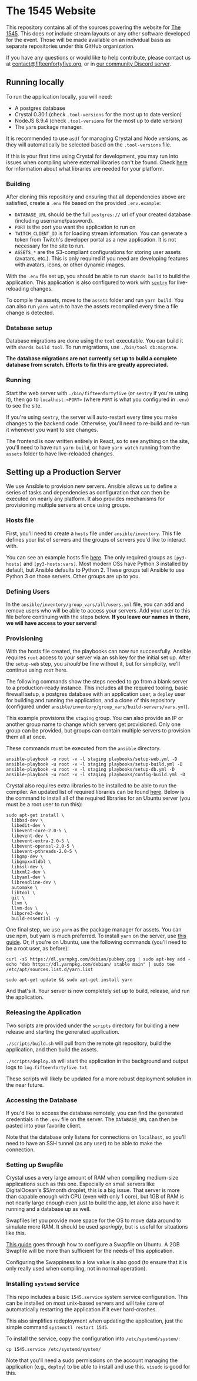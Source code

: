 # The 1545 Website

This repository contains all of the sources powering the website for [The 1545](fifteenfortyfive.org). This does _not_ include stream layouts or any other software developed for the event. Those will be made available on an individual basis as separate repositories under this GitHub organization.

If you have any questions or would like to help contribute, please contact us at contact@fifteenfortyfive.org, or in [our community Discord server](https://discord.fifteenfortyfive.org).



## Running locally

To run the application locally, you will need:

- A postgres database
- Crystal 0.30.1 (check `.tool-versions` for the most up to date version)
- NodeJS 8.9.4 (check `.tool-versions` for the most up to date version)
- The `yarn` package manager.

It is recommended to use `asdf` for managing Crystal and Node versions, as they will automatically be selected based on the `.tool-versions` file.

If this is your first time using Crystal for development, you may run into issues when compiling where external libraries can't be found. Check [here](https://github.com/crystal-lang/crystal/wiki/All-required-libraries) for information about what libraries are needed for your platform.


### Building

After cloning this repository and ensuring that all dependencies above are satisfied, create a `.env` file based on the provided `.env.example`:

- `DATABASE_URL` should be the full `postgres://` url of your created database (including username/password).
- `PORT` is the port you want the application to run on
- `TWITCH_CLIENT_ID` is for loading stream information. You can generate a token from Twitch's developer portal as a new application. It is not necessary for the site to run.
- `ASSETS_*` are the S3-compliant configurations for storing user assets (avatars, etc.). This is only required if you need are developing features with avatars, icons, or other dynamic images.


With the `.env` file set up, you should be able to run `shards build` to build the application. This application is also configured to work with [`sentry`](https://github.com/samueleaton/sentry) for live-reloading changes.

To compile the assets, move to the `assets` folder and run `yarn build`. You can also run `yarn watch` to have the assets recompiled every time a file change is detected.


### Database setup

Database migrations are done using the `tool` executable. You can build it with `shards build tool`. To run migrations, use `./bin/tool db:migrate`.

**The database migrations are not currently set up to build a complete database from scratch. Efforts to fix this are greatly appreciated.**


### Running

Start the web server with `./bin/fifteenfortyfive` (or `sentry` if you're using it), then go to `localhost:<PORT>` (where `PORT` is what you configured in `.env`) to see the site.

If you're using `sentry`, the server will auto-restart every time you make changes to the backend code. Otherwise, you'll need to re-build and re-run it whenever you want to see changes.

The frontend is now written entirely in React, so to see anything on the site, you'll need to have run `yarn build`, or have `yarn watch` running from the `assets` folder to have live-reloaded changes.


## Setting up a Production Server

We use Ansible to provision new servers. Ansible allows us to define a series of tasks and dependencies as configuration that can then be executed on nearly any platform. It also provides mechanisms for provisioning multiple servers at once using groups.


### Hosts file

First, you'll need to create a `hosts` file under `ansible/inventory`. This file defines your list of servers and the groups of servers you'd like to interact with.

You can see an example hosts file [here](/example-hosts). The only required groups as `[py3-hosts]` and `[py3-hosts:vars]`. Most modern OSs have Python 3 installed by default, but Ansible defaults to Python 2. These groups tell Ansible to use Python 3 on those servers. Other groups are up to you.


### Defining Users

In the `ansible/inventory/group_vars/all/users.yml` file, you can add and remove users who will be able to access your servers. Add your user to this file before continuing with the steps below. **If you leave our names in there, we will have access to your servers!**


### Provisioning

With the hosts file created, the playbooks can now run successfully. Ansible requires `root` access to your server via an ssh key for the initial set up. After the `setup-web` step, you _should_ be fine without it, but for simplicity, we'll continue using `root` here.

The following commands show the steps needed to go from a blank server to a production-ready instance. This includes all the required tooling, basic firewall setup, a postgres database with an application user, a `deploy` user for building and running the application, and a clone of this repository (configured under `ansible/inventory/group_vars/build-servers/vars.yml`).

This example provisions the `staging` group. You can also provide an IP or another group name to change which servers get provisioned. Only one group can be provided, but groups can contain multiple servers to provision them all at once.

These commands must be executed from the `ansible` directory.

```shell
ansible-playbook -u root -v -l staging playbooks/setup-web.yml -D
ansible-playbook -u root -v -l staging playbooks/setup-build.yml -D
ansible-playbook -u root -v -l staging playbooks/setup-db.yml -D
ansible-playbook -u root -v -l staging playbooks/config-build.yml -D
```

Crystal also requires extra libraries to be installed to be able to run the compiler. An updated list of required libraries can be found [here](https://github.com/crystal-lang/crystal/wiki/All-required-libraries). Below is the command to install all of the required libraries for an Ubuntu server (you must be a root user to run this):

```shell
sudo apt-get install \
  libbsd-dev \
  libedit-dev \
  libevent-core-2.0-5 \
  libevent-dev \
  libevent-extra-2.0-5 \
  libevent-openssl-2.0-5 \
  libevent-pthreads-2.0-5 \
  libgmp-dev \
  libgmpxx4ldbl \
  libssl-dev \
  libxml2-dev \
  libyaml-dev \
  libreadline-dev \
  automake \
  libtool \
  git \
  llvm \
  llvm-dev \
  libpcre3-dev \
  build-essential -y
```

One final step, we use `yarn` as the package manager for assets. You can use npm, but yarn is much preferred. To install `yarn` on the server, use [this guide](https://yarnpkg.com/en/docs/install#debian-stable). Or, if you're on Ubuntu, use the following commands (you'll need to be a root user, as before):

```shell
curl -sS https://dl.yarnpkg.com/debian/pubkey.gpg | sudo apt-key add -
echo "deb https://dl.yarnpkg.com/debian/ stable main" | sudo tee /etc/apt/sources.list.d/yarn.list

sudo apt-get update && sudo apt-get install yarn
```

And that's it. Your server is now completely set up to build, release, and run the application.


### Releasing the Application

Two scripts are provided under the `scripts` directory for building a new release and starting the generated application.

`./scripts/build.sh` will pull from the remote git repository, build the application, and then build the assets.

`./scripts/deploy.sh` will start the application in the background and output logs to `log.fifteenfortyfive.txt`.

These scripts will likely be updated for a more robust deployment solution in the near future.


### Accessing the Database

If you'd like to access the database remotely, you can find the generated credentials in the `.env` file on the server. The `DATABASE_URL` can then be pasted into your favorite client.

Note that the database only listens for connections on `localhost`, so you'll need to have an SSH tunnel (as any user) to be able to make the connection.


### Setting up Swapfile

Crystal uses a very large amount of RAM when compiling medium-size applications such as this one. Especially on small servers like DigitalOcean's $5/month droplet, this is a big issue. That server is more than capable enough with CPU (even with only 1 core), but 1GB of RAM is not nearly large enough even just to build the app, let alone also have it running and a database up as well.

Swapfiles let you provide more space for the OS to move data around to simulate more RAM. It should be used _sparingly_, but is useful for situations like this.

[This guide](https://linuxize.com/post/how-to-add-swap-space-on-ubuntu-18-04/) goes through how to configure a Swapfile on Ubuntu. A 2GB Swapfile will be more than sufficient for the needs of this application.

Configuring the Swappiness to a low value is also good (to ensure that it is only really used when compiling, not in normal operation).


### Installing `systemd` service

This repo includes a basic `1545.service` system service configuration. This can be installed on most unix-based servers and will take care of automatically restarting the application if it ever hard-crashes.

This also simplifies redeployment when updating the application, just the simple command `systemctl restart 1545`.

To install the service, copy the configuration into `/etc/systemd/system/`:

```
cp 1545.service /etc/systemd/system/
```

Note that you'll need a sudo permissions on the account managing the application (e.g., `deploy`) to be able to install and use this. `visudo` is good for this.
